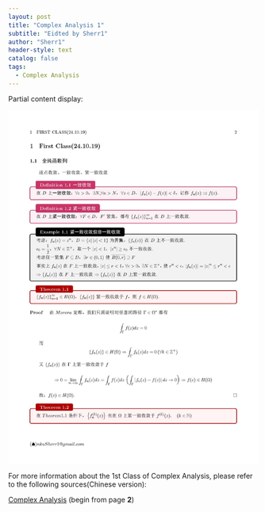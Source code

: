 ```yaml
---
layout: post
title: "Complex Analysis 1"
subtitle: "Eidted by Sherr1"
author: "Sherr1"
header-style: text
catalog: false
tags:
  - Complex Analysis
---
```


Partial content display:

![](/img/in-post/post-ca/_页面_02.jpg)

For more information about the 1st Class of Complex Analysis, please refer to the following sources(Chinese version):

[Complex Analysis](/files/Complex%20Analysis.pdf) (begin from page **2**)

